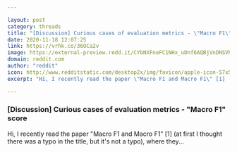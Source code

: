 ```yaml
---

layout: post
category: threads
title: "[Discussion] Curious cases of evaluation metrics - \"Macro F1\" score"
date: 2020-11-18 12:07:25
link: https://vrhk.co/36OCa2v
image: https://external-preview.redd.it/CYbNXFneFC1NHx_uDnf6AQBjVnDNSVhcfeSziwlR7xE.jpg?width=400&height=209.42408377&auto=webp&crop=400:209.42408377,smart&s=312fece69bd9a544afa8e3d91cfe46d2ffd0272f
domain: reddit.com
author: "reddit"
icon: http://www.redditstatic.com/desktop2x/img/favicon/apple-icon-57x57.png
excerpt: "Hi, I recently read the paper \"Macro F1 and Macro F1\" [1] (at first I thought there was a typo in the title, but it's not a typo), where they..."

---
```


### [Discussion] Curious cases of evaluation metrics - "Macro F1" score

Hi, I recently read the paper "Macro F1 and Macro F1" [1] (at first I thought there was a typo in the title, but it's not a typo), where they...
